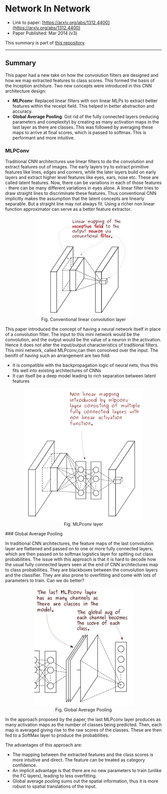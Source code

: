 # Network In Network

* Link to paper: [https://arxiv.org/abs/1312.4400](https://arxiv.org/abs/1312.4400)
* Paper Published: Mar 2014 (v3)

This summary is part of [this repository](https://github.com/anandsaha/paper.summaries).

----

## Summary 
This paper had a new take on how the convolution filters are designed and how we map extracted features to class scores. This formed the basis of the Inception architure. Two new concepts were introduced in this CNN architecture design:

* **MLPconv**: Replaced linear filters with non linear MLPs to extract better features within the receipt field. This helped in better abstraction and accuracy.
* **Global Average Pooling**: Got rid of the fully connected layers (reducing parameters and complexity) by creating as many activation maps in the last layer as there are classes. This was followed by averaging these maps to arrive at final scores, which is passed to softmax. This is performant and more intuitive.

### MLPConv

Traditional CNN architectures use linear filters to do the convolution and extract features out of images. The early layers try to extract primitive features like lines, edges and corners, while the later layers build on early layers and extract higher level features like eyes, ears, nose etc. These are called latent features. Now, there can be variations in each of those features - there can be many different variations in eyes alone. A linear filter tries to draw straight lines to discriminate these features. Thus conventional CNN implicitly makes the assumption that the latent concepts are linearly separable. But a straight line may not always fit. Using a richer non linear function approximator can serve as a better feature extractor.

<p align="center">
  <img src="images/Network_In_Network_img1.png">
  <br>Fig. Conventional linear convolution layer
</p>

This paper introduced the concept of having a neural network itself in place of a convolution filter. The input to this mini network would be the convolution, and the output would be the value of a neuron in the activation. Hence it does not alter the input/output characteristics of traditional filters. This mini network, called MLPconv,can then convolved over the input. The benifit of having such an arrangement are two fold:

* It is compatible with the backpropagation logic of neural nets, thus this fits well into existing architectures of CNNs
* It can itself be a deep model leading to rich separation between latent features

<p align="center">
  <img  src="images/Network_In_Network_img2.png">
  <br>Fig. MLPconv layer
</p>
### Global Average Pooling

In traditional CNN architectures, the feature maps of the last convolution layer are flattened and passed on to one or more fully connected layers, which are then passed on to softmax logistics layer for spitting out class probabilities. The issue with this approach is that it is hard to decode how the usual fully connected layers seen at the end of CNN architectures map to class probabilities. They are blackboxes between the convolution layers and the classifier. They are also prone to overfitting and come with lots of parameters to train. Can we do better?

<p align="center">
  <img  src="images/Network_In_Network_img3.png">
  <br>Fig. Global Average Pooling
</p>

In the approach proposed by the paper, the last  MLPconv layer produces as many activation maps as the number of classes being predicted. Then, each map is averaged giving rise to the raw scores of the classes. These are then fed to a SoftMax layer to produce the probabilities.

The advantages of this approach are: 

* The mapping between the extracted features and the class scores is more intuitive and direct. The feature can be treated as category confidence. 
* An implicit advantage is that there are no new parameters to train (unlike the FC layers), leading to less overfitting.
* Global average pooling sums out the spatial information, thus it is more robust to spatial translations of the input.



